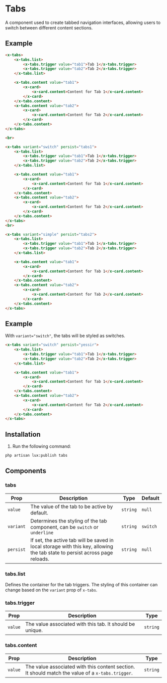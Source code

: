 # Tabs
A component used to create tabbed navigation interfaces, allowing users to switch between different content sections.

## Example
```html
<x-tabs>
    <x-tabs.list>
        <x-tabs.trigger value="tab1">Tab 1</x-tabs.trigger>
        <x-tabs.trigger value="tab2">Tab 2</x-tabs.trigger>
    </x-tabs.list>

    <x-tabs.content value="tab1">
        <x-card>
            <x-card.content>Content for Tab 1</x-card.content>
        </x-card>
    </x-tabs.content>
    <x-tabs.content value="tab2">
        <x-card>
            <x-card.content>Content for Tab 2</x-card.content>
        </x-card>
    </x-tabs.content>
</x-tabs>

<br>

<x-tabs variant="switch" persist="tabs1">
    <x-tabs.list>
        <x-tabs.trigger value="tab1">Tab 1</x-tabs.trigger>
        <x-tabs.trigger value="tab2">Tab 2</x-tabs.trigger>
    </x-tabs.list>

    <x-tabs.content value="tab1">
        <x-card>
            <x-card.content>Content for Tab 1</x-card.content>
        </x-card>
    </x-tabs.content>
    <x-tabs.content value="tab2">
        <x-card>
            <x-card.content>Content for Tab 2</x-card.content>
        </x-card>
    </x-tabs.content>
</x-tabs>
<br>

<x-tabs variant="simple" persist="tabs2">
    <x-tabs.list>
        <x-tabs.trigger value="tab1">Tab 1</x-tabs.trigger>
        <x-tabs.trigger value="tab2">Tab 2</x-tabs.trigger>
    </x-tabs.list>

    <x-tabs.content value="tab1">
        <x-card>
            <x-card.content>Content for Tab 1</x-card.content>
        </x-card>
    </x-tabs.content>
    <x-tabs.content value="tab2">
        <x-card>
            <x-card.content>Content for Tab 2</x-card.content>
        </x-card>
    </x-tabs.content>
</x-tabs>
```

## Example
With ``variant="switch"``, the tabs will be styled as switches.
```html
<x-tabs variant="switch" persist="yessir">
    <x-tabs.list>
        <x-tabs.trigger value="tab1">Tab 1</x-tabs.trigger>
        <x-tabs.trigger value="tab2">Tab 2</x-tabs.trigger>
    </x-tabs.list>

    <x-tabs.content value="tab1">
        <x-card>
            <x-card.content>Content for Tab 1</x-card.content>
        </x-card>
    </x-tabs.content>
    <x-tabs.content value="tab2">
        <x-card>
            <x-card.content>Content for Tab 2</x-card.content>
        </x-card>
    </x-tabs.content>
</x-tabs>
```

## Installation

1. Run the following command:

```bash
php artisan lux:publish tabs
```



## Components

### tabs
| Prop            | Description                                                   | Type     | Default   |
|-----------------|---------------------------------------------------------------|----------|-----------|
| `value` | The value of the tab to be active by default.                  | `string` | `null`    |
| `variant`       | Determines the styling of the tab component, can be `switch` or `underline` | `string` | `switch`  |
| `persist`       | If set, the active tab will be saved in local storage with this key, allowing the tab state to persist across page reloads. | `string` | `null`    |

### tabs.list
Defines the container for the tab triggers. The styling of this container can change based on the `variant` prop of `x-tabs`.

### tabs.trigger
| Prop    | Description                                              | Type     |
|---------|----------------------------------------------------------|----------|
| `value` | The value associated with this tab. It should be unique. | `string` |

### tabs.content
| Prop    | Description                                              | Type     |
|---------|----------------------------------------------------------|----------|
| `value` | The value associated with this content section. It should match the value of a `x-tabs.trigger`. | `string` |